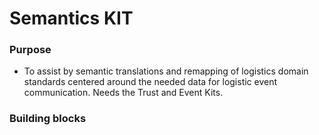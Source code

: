 # Semantics KIT

### Purpose

* To assist by semantic translations and remapping of logistics domain standards centered around the needed data for logistic event communication. Needs the Trust and Event Kits.​

### Building blocks
